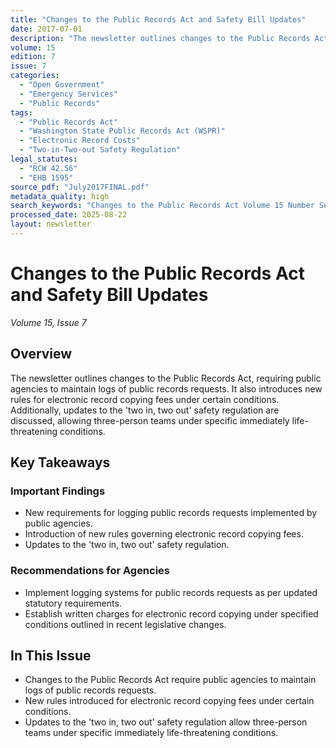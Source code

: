 ```yaml
---
title: "Changes to the Public Records Act and Safety Bill Updates"
date: 2017-07-01
description: "The newsletter outlines changes to the Public Records Act, requiring public agencies to maintain logs of public records requests. It also introduces new rules for electronic record copying fees under certain conditions. Additionally, updates to the 'two in, two out' safety regulation are discussed, allowing three-person teams under specific immediately life-threatening conditions."
volume: 15
edition: 7
issue: 7
categories:
  - "Open Government"
  - "Emergency Services"
  - "Public Records"
tags:
  - "Public Records Act"
  - "Washington State Public Records Act (WSPR)"
  - "Electronic Record Costs"
  - "Two-in-Two-out Safety Regulation"
legal_statutes:
  - "RCW 42.56"
  - "EHB 1595"
source_pdf: "July2017FINAL.pdf"
metadata_quality: high
search_keywords: "Changes to the Public Records Act Volume 15 Number Seven July 2017. Fireho Newsletter. Public records act changes include new requirements for logging public records requests and electronic record cop..."
processed_date: 2025-08-22
layout: newsletter
---
```


# Changes to the Public Records Act and Safety Bill Updates

*Volume 15, Issue 7*

## Overview

The newsletter outlines changes to the Public Records Act, requiring public agencies to maintain logs of public records requests. It also introduces new rules for electronic record copying fees under certain conditions. Additionally, updates to the 'two in, two out' safety regulation are discussed, allowing three-person teams under specific immediately life-threatening conditions.

## Key Takeaways

### Important Findings

- New requirements for logging public records requests implemented by public agencies.
- Introduction of new rules governing electronic record copying fees.
- Updates to the 'two in, two out' safety regulation.

### Recommendations for Agencies

- Implement logging systems for public records requests as per updated statutory requirements.
- Establish written charges for electronic record copying under specified conditions outlined in recent legislative changes.

## In This Issue

- Changes to the Public Records Act require public agencies to maintain logs of public records requests.
- New rules introduced for electronic record copying fees under certain conditions.
- Updates to the 'two in, two out' safety regulation allow three-person teams under specific immediately life-threatening conditions.

